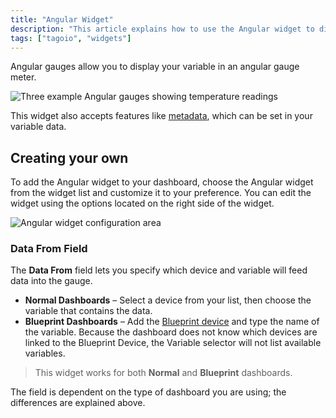```yaml
---
title: "Angular Widget"
description: "This article explains how to use the Angular widget to display a variable in an angular gauge and how to add and customize it on your dashboard."
tags: ["tagoio", "widgets"]
---
```

Angular gauges allow you to display your variable in an angular gauge meter.

![Three example Angular gauges showing temperature readings](/docs_imagem/tagoio/angular-widget-2.gif)

This widget also accepts features like [metadata](../data-management/metadata), which can be set in your variable data.

## Creating your own

To add the Angular widget to your dashboard, choose the Angular widget from the widget list and customize it to your preference. You can edit the widget using the options located on the right side of the widget.

![Angular widget configuration area](/docs_imagem/tagoio/angular-widget-2.gif)

### Data From Field

The **Data From** field lets you specify which device and variable will feed data into the gauge.

- **Normal Dashboards** – Select a device from your list, then choose the variable that contains the data.
- **Blueprint Dashboards** – Add the [Blueprint device](https://help.tago.io/portal/en/kb/articles/455-blueprint-devices) and type the name of the variable. Because the dashboard does not know which devices are linked to the Blueprint Device, the Variable selector will not list available variables.

> This widget works for both **Normal** and **Blueprint** dashboards.

The field is dependent on the type of dashboard you are using; the differences are explained above.
